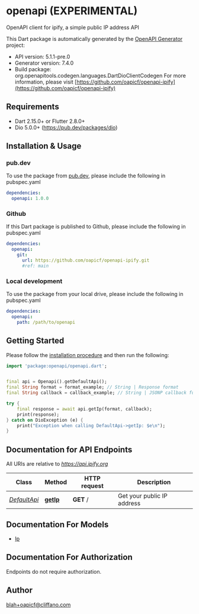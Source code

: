 # openapi (EXPERIMENTAL)
OpenAPI client for ipify, a simple public IP address API

This Dart package is automatically generated by the [OpenAPI Generator](https://openapi-generator.tech) project:

- API version: 5.1.1-pre.0
- Generator version: 7.4.0
- Build package: org.openapitools.codegen.languages.DartDioClientCodegen
For more information, please visit [https://github.com/oapicf/openapi-ipify](https://github.com/oapicf/openapi-ipify)

## Requirements

* Dart 2.15.0+ or Flutter 2.8.0+
* Dio 5.0.0+ (https://pub.dev/packages/dio)

## Installation & Usage

### pub.dev
To use the package from [pub.dev](https://pub.dev), please include the following in pubspec.yaml
```yaml
dependencies:
  openapi: 1.0.0
```

### Github
If this Dart package is published to Github, please include the following in pubspec.yaml
```yaml
dependencies:
  openapi:
    git:
      url: https://github.com/oapicf/openapi-ipify.git
      #ref: main
```

### Local development
To use the package from your local drive, please include the following in pubspec.yaml
```yaml
dependencies:
  openapi:
    path: /path/to/openapi
```

## Getting Started

Please follow the [installation procedure](#installation--usage) and then run the following:

```dart
import 'package:openapi/openapi.dart';


final api = Openapi().getDefaultApi();
final String format = format_example; // String | Response format
final String callback = callback_example; // String | JSONP callback function name

try {
    final response = await api.getIp(format, callback);
    print(response);
} catch on DioException (e) {
    print("Exception when calling DefaultApi->getIp: $e\n");
}

```

## Documentation for API Endpoints

All URIs are relative to *https://api.ipify.org*

Class | Method | HTTP request | Description
------------ | ------------- | ------------- | -------------
[*DefaultApi*](doc/DefaultApi.md) | [**getIp**](doc/DefaultApi.md#getip) | **GET** / | Get your public IP address


## Documentation For Models

 - [Ip](doc/Ip.md)


## Documentation For Authorization

Endpoints do not require authorization.


## Author

blah+oapicf@cliffano.com


